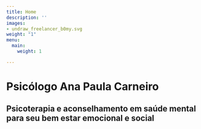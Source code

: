 ```yaml
---
title: Home
description: ''
images:
- undraw_freelancer_b0my.svg
weight: "1"
menu:
  main:
    weight: 1

---
```

# Psicólogo Ana Paula Carneiro

## Psicoterapia e aconselhamento em saúde mental para seu bem estar emocional e social